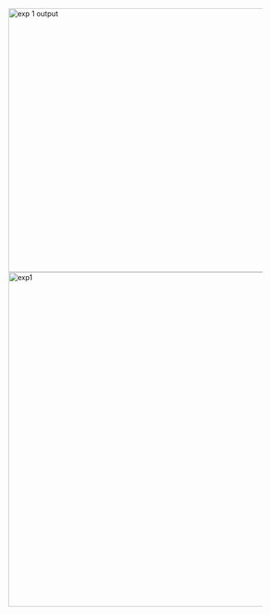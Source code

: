<img width="548" height="523" alt="exp 1 output" src="https://github.com/user-attachments/assets/139734ea-188f-432f-898d-668d157a1d46" />
<img width="1008" height="663" alt="exp1" src="https://github.com/user-attachments/assets/4cf34501-0221-4d94-9ab1-799c6b6b45ba" />

